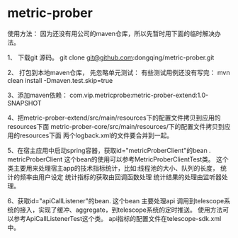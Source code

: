 metric-prober
=============


使用方法： 
因为还没有用公司的maven仓库，所以先暂时用下面的临时解决办法。

1、
下载git 源码。
git clone git@github.com:dongqing/metric-prober.git


2、
打包到本地maven仓库， 先忽略单元测试： 有些测试用例还没有写完： 
mvn clean install -Dmaven.test.skip=true 

3、添加maven依赖： 
com.vip.metricprobe:metric-prober-extend:1.0-SNAPSHOT
 
  
4、把metric-prober-extend/src/main/resources下的配置文件拷贝到应用的resources下面
metric-prober-core/src/main/resources/下的配置文件拷贝到应用的resources下面
两个logback.xml的文件要合并到一起。


5、在宿主应用中启动spring容器，获取id="metricProberClient"的bean .
metricProberClient 这个bean的使用可以参考MetricProberClientTest类。
这个类主要用来处理宿主app的技术指标统计，比如:线程池的大小、队列的长度，
统计的频率由用户设定
统计指标的获取由回调函数处理
统计结果的处理由监听器处理。 



6、获取id="apiCallListener"的bean. 
这个bean 主要处理api 调用到telescope系统的接入，实现了缓冲、aggregate，到telescope系统的定时推送。
使用方法可以参考ApiCallListenerTest这个类。
api指标的配置文件在telescope-sdk.xml中。



      
